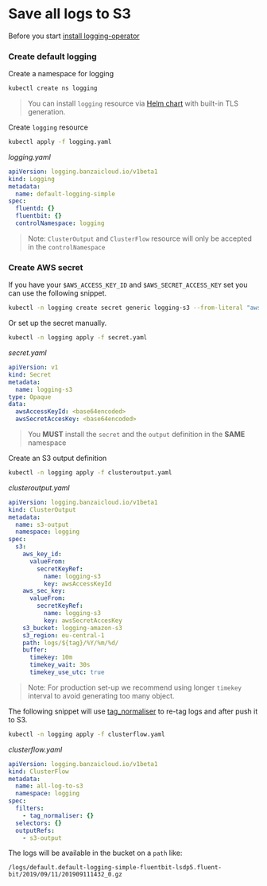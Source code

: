 # Save all logs to S3

Before you start [install logging-operator](/README.md#deploying-with-helm-chart)

### Create default logging

Create a namespace for logging
```bash
kubectl create ns logging
```
> You can install `logging` resource via [Helm chart](/charts/logging-operator-logging) with built-in TLS generation.

Create `logging` resource
```bash
kubectl apply -f logging.yaml
```
*logging.yaml*
```yaml
apiVersion: logging.banzaicloud.io/v1beta1
kind: Logging
metadata:
  name: default-logging-simple
spec:
  fluentd: {}
  fluentbit: {}
  controlNamespace: logging
```

> Note: `ClusterOutput` and `ClusterFlow` resource will only be accepted in the `controlNamespace` 

### Create AWS secret

If you have your `$AWS_ACCESS_KEY_ID` and `$AWS_SECRET_ACCESS_KEY` set you can use the following snippet.
```bash
kubectl -n logging create secret generic logging-s3 --from-literal "awsAccessKeyId=$AWS_ACCESS_KEY_ID" --from-literal "awsSecretAccesKey=$AWS_SECRET_ACCESS_KEY"
```
Or set up the secret manually.
```bash
kubectl -n logging apply -f secret.yaml
```
*secret.yaml*
```yaml
apiVersion: v1
kind: Secret
metadata:
  name: logging-s3
type: Opaque
data:
  awsAccessKeyId: <base64encoded>
  awsSecretAccesKey: <base64encoded>
```

> You **MUST** install the `secret` and the `output` definition in the **SAME** namespace

Create an S3 output definition 

```bash
kubectl -n logging apply -f clusteroutput.yaml
```
*clusteroutput.yaml*
```yaml
apiVersion: logging.banzaicloud.io/v1beta1
kind: ClusterOutput
metadata:
  name: s3-output
  namespace: logging
spec:
  s3:
    aws_key_id:
      valueFrom:
        secretKeyRef:
          name: logging-s3
          key: awsAccessKeyId
    aws_sec_key:
      valueFrom:
        secretKeyRef:
          name: logging-s3
          key: awsSecretAccesKey
    s3_bucket: logging-amazon-s3
    s3_region: eu-central-1
    path: logs/${tag}/%Y/%m/%d/
    buffer:
      timekey: 10m
      timekey_wait: 30s
      timekey_use_utc: true
```

> Note: For production set-up we recommend using longer `timekey` interval to avoid generating too many object.

The following snippet will use [tag_normaliser](./plugins/filters/tagnormaliser.md) to re-tag logs and after push it to S3.

```bash
kubectl -n logging apply -f clusterflow.yaml
```
*clusterflow.yaml*
```yaml
apiVersion: logging.banzaicloud.io/v1beta1
kind: ClusterFlow
metadata:
  name: all-log-to-s3
  namespace: logging
spec:
  filters:
    - tag_normaliser: {}
  selectors: {}
  outputRefs:
    - s3-output
```

The logs will be available in the bucket on a `path` like:

```/logs/default.default-logging-simple-fluentbit-lsdp5.fluent-bit/2019/09/11/201909111432_0.gz```

